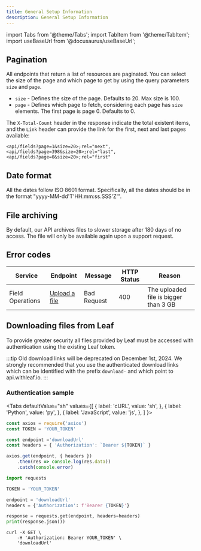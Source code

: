 ```yaml
---
title: General Setup Information
description: General Setup Information
---
```


import Tabs from '@theme/Tabs';
import TabItem from '@theme/TabItem';
import useBaseUrl from '@docusaurus/useBaseUrl';

## Pagination

All endpoints that return a list of resources are paginated. You can select the size of the page and which page to get by using the query parameters `size` and `page`.

- `size` - Defines the size of the page. Defaults to 20. Max size is 100.
- `page` - Defines which page to fetch, considering each page has `size` elements. The first page is page 0. Defaults to 0.

The `X-Total-Count` header in the response indicate the total existent items, and the `Link` header can provide the link for the first, next and last pages available:

```
<api/fields?page=1&size=20>;rel="next",
<api/fields?page=398&size=20>;rel="last",
<api/fields?page=0&size=20>;rel="first"
```

## Date format

All the dates follow ISO 8601 format. Specifically, all the dates should be in the format "yyyy-MM-dd'T'HH:mm:ss.SSS'Z'".


## File archiving 

By default, our API archives files to slower storage after 180 days of no access. The file will only be available again upon a support request.


## Error codes

| Service          | Endpoint                                                                          | Message     | HTTP Status | Reason                                                          |
|------------------|-----------------------------------------------------------------------------------|-------------|-------------|-----------------------------------------------------------------|
| Field Operations | [Upload a file](https://docs.withleaf.io/docs/converters_endpoints#upload-a-file) | Bad Request | 400         | The uploaded file is bigger than 3 GB <!-- not standartized --> |

## Downloading files from Leaf

To provide greater security all files provided by Leaf must be accessed with authentication using the existing Leaf token.

:::tip
Old download links will be deprecated on December 1st, 2024. We strongly recommended that you use the authenticated download links which can be identified with the prefix `download-` and which point to api.withleaf.io.
:::


### Authentication sample

<Tabs
  defaultValue="sh"
  values={[
    { label: 'cURL', value: 'sh', },
    { label: 'Python', value: 'py', },
    { label: 'JavaScript', value: 'js', },
  ]
}>

  <TabItem value="js">

  ```js
  const axios = require('axios')
  const TOKEN = 'YOUR_TOKEN'

  const endpoint ='downloadUrl'
  const headers = { 'Authorization': `Bearer ${TOKEN}` }

  axios.get(endpoint, { headers })
      .then(res => console.log(res.data))
      .catch(console.error)
  ```

  </TabItem>
  <TabItem value="py">

  ```py
  import requests

  TOKEN = 'YOUR_TOKEN'

  endpoint = 'downloadUrl'
  headers = {'Authorization': f'Bearer {TOKEN}'}

  response = requests.get(endpoint, headers=headers)
  print(response.json())
  ```

  </TabItem>
  <TabItem value="sh">

  ```shell
  curl -X GET \
      -H 'Authorization: Bearer YOUR_TOKEN' \
      'downloadUrl'
  ```

  </TabItem>
</Tabs>




